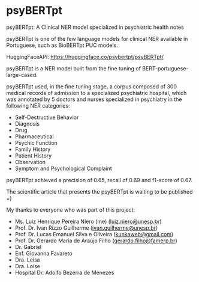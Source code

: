 # psyBERTpt
psyBERTpt: A Clinical NER model specialized in psychiatric health notes

psyBERTpt is one of the few language models for clinical NER available in Portuguese, such as BioBERTpt PUC models.

HuggingFaceAPI: https://huggingface.co/psybertpt/psyBERTpt/

psyBERTpt is a NER model built from the fine tuning of BERT-portuguese-large-cased.

psyBERTpt used, in the fine tuning stage, a corpus composed of 300 medical records of admission to a specialized psychiatric hospital, which was annotated by 5 doctors and nurses specialized in psychiatry in the following NER categories:

- Self-Destructive Behavior
- Diagnosis
- Drug
- Pharmaceutical
- Psychic Function
- Family History
- Patient History
- Observation
- Symptom and Psychological Complaint

psyBERTpt achieved a precision of 0.65, recall of 0.69 and f1-score of 0.67.

The scientific article that presents the psyBERTpt is waiting to be published =)

My thanks to everyone who was part of this project:

- Ms. Luiz Henrique Pereira Niero (me) (luiz.niero@unesp.br)
- Prof. Dr. Ivan Rizzo Guilherme (ivan.guilherme@unesp.br)
- Prof. Dr. Lucas Emanuel Silva e Oliveira (kunkaweb@gmail.com)
- Prof. Dr. Gerardo Maria de Araújo Filho (gerardo.filho@famerp.br)
- Dr. Gabriel
- Enf. Giovanna Favareto
- Dra. Leisa
- Dra. Loíse
- Hospital Dr. Adolfo Bezerra de Menezes

